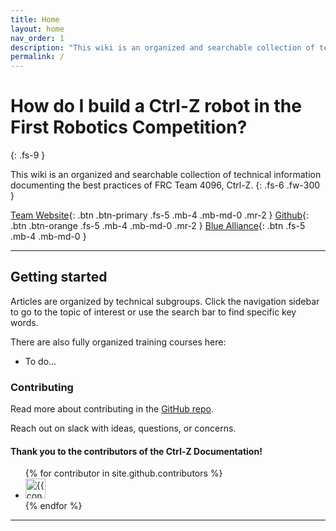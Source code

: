 ```yaml
---
title: Home
layout: home
nav_order: 1
description: "This wiki is an organized and searchable collection of technical information documenting the best practices of FRC Team 4096, Ctrl-Z."
permalink: /
---
```


# How do I build a Ctrl-Z robot in the First Robotics Competition?
{: .fs-9 }

This wiki is an organized and searchable collection of technical information documenting the best practices of FRC Team 4096, Ctrl-Z.
{: .fs-6 .fw-300 }

[Team Website][Team Website]{: .btn .btn-primary .fs-5 .mb-4 .mb-md-0 .mr-2 }
[Github][Github]{: .btn .btn-orange .fs-5 .mb-4 .mb-md-0 .mr-2 }
[Blue Alliance][The Blue Alliance]{: .btn .fs-5 .mb-4 .mb-md-0 }

---

## Getting started

Articles are organized by technical subgroups. Click the navigation sidebar to go to the topic of interest or use the search bar to find specific key words.

There are also fully organized training courses here:

- To do...

### Contributing

Read more about contributing in the [GitHub repo](https://github.com/CtrlZ-FRC4096/CtrlZ-FRC4096.github.io).

Reach out on slack with ideas, questions, or concerns.

#### Thank you to the contributors of the Ctrl-Z Documentation!

<ul class="list-style-none">
{% for contributor in site.github.contributors %}
  <li class="d-inline-block mr-1">
     <a href="{{ contributor.html_url }}"><img src="{{ contributor.avatar_url }}" width="32" height="32" alt="{{ contributor.login }}"></a>
  </li>
{% endfor %}
</ul>

----

[^1]: [It can take up to 10 minutes for changes to your site to publish after you push the changes to GitHub](https://docs.github.com/en/pages/setting-up-a-github-pages-site-with-jekyll/creating-a-github-pages-site-with-jekyll#creating-your-site).

[The Blue Alliance]: https://www.thebluealliance.com/team/4096
[Github]: https://github.com/CtrlZ-FRC4096
[Team Website]: http://team4096.org/
